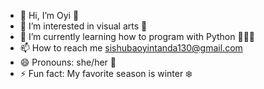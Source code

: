 - 👋 Hi, I’m Oyi 💋
- 👀 I’m interested in visual arts 🎨
- 🌱 I’m currently learning how to program with Python 👩🏾‍💻
- 📫 How to reach me sishubaoyintanda130@gmail.com 
- 😄 Pronouns: she/her 👑 
- ⚡ Fun fact: My favorite season is winter ❄️

<!---
OyintandaS/OyintandaS is a ✨ special ✨ repository because its `README.md` (this file) appears on your GitHub profile.
You can click the Preview link to take a look at your changes.
--->
